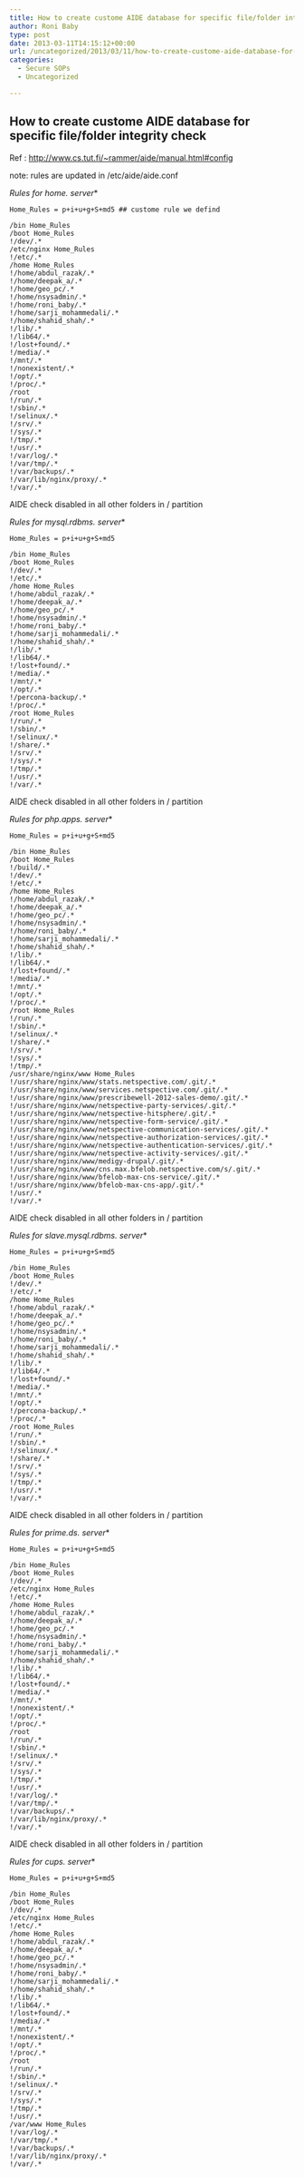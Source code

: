 ```yaml
---
title: How to create custome AIDE database for specific file/folder integrity check
author: Roni Baby
type: post
date: 2013-03-11T14:15:12+00:00
url: /uncategorized/2013/03/11/how-to-create-custome-aide-database-for-specific-filefolder-integrity-check/
categories:
  - Secure SOPs
  - Uncategorized

---
```

## How to create custome AIDE database for specific file/folder integrity check

Ref : <http://www.cs.tut.fi/~rammer/aide/manual.html#config>

note: rules are updated in /etc/aide/aide.conf

**Rules for home.* server**

    Home_Rules = p+i+u+g+S+md5 ## custome rule we defind
    
    /bin Home_Rules
    /boot Home_Rules
    !/dev/.*
    /etc/nginx Home_Rules
    !/etc/.*
    /home Home_Rules
    !/home/abdul_razak/.*
    !/home/deepak_a/.*
    !/home/geo_pc/.*
    !/home/nsysadmin/.*
    !/home/roni_baby/.*
    !/home/sarji_mohammedali/.*
    !/home/shahid_shah/.*
    !/lib/.*
    !/lib64/.*
    !/lost+found/.*
    !/media/.*
    !/mnt/.*
    !/nonexistent/.*
    !/opt/.*
    !/proc/.*
    /root
    !/run/.*
    !/sbin/.*
    !/selinux/.*
    !/srv/.*
    !/sys/.*
    !/tmp/.*
    !/usr/.*
    !/var/log/.*
    !/var/tmp/.*
    !/var/backups/.*
    !/var/lib/nginx/proxy/.*
    !/var/.*
    

AIDE check disabled in all other folders in / partition

**Rules for mysql.rdbms.* server**

    Home_Rules = p+i+u+g+S+md5
    
    /bin Home_Rules
    /boot Home_Rules
    !/dev/.*
    !/etc/.*
    /home Home_Rules
    !/home/abdul_razak/.*
    !/home/deepak_a/.*
    !/home/geo_pc/.*
    !/home/nsysadmin/.*
    !/home/roni_baby/.*
    !/home/sarji_mohammedali/.*
    !/home/shahid_shah/.*
    !/lib/.*
    !/lib64/.*
    !/lost+found/.*
    !/media/.*
    !/mnt/.*
    !/opt/.*
    !/percona-backup/.*
    !/proc/.*
    /root Home_Rules
    !/run/.*
    !/sbin/.*
    !/selinux/.*
    !/share/.*
    !/srv/.*
    !/sys/.*
    !/tmp/.*
    !/usr/.*
    !/var/.*
    

AIDE check disabled in all other folders in / partition

**Rules for php.apps.* server**

    Home_Rules = p+i+u+g+S+md5
    
    /bin Home_Rules
    /boot Home_Rules
    !/build/.*
    !/dev/.*
    !/etc/.*
    /home Home_Rules
    !/home/abdul_razak/.*
    !/home/deepak_a/.*
    !/home/geo_pc/.*
    !/home/nsysadmin/.*
    !/home/roni_baby/.*
    !/home/sarji_mohammedali/.*
    !/home/shahid_shah/.*
    !/lib/.*
    !/lib64/.*
    !/lost+found/.*
    !/media/.*
    !/mnt/.*
    !/opt/.*
    !/proc/.*
    /root Home_Rules
    !/run/.*
    !/sbin/.*
    !/selinux/.*
    !/share/.*
    !/srv/.*
    !/sys/.*
    !/tmp/.*
    /usr/share/nginx/www Home_Rules
    !/usr/share/nginx/www/stats.netspective.com/.git/.*
    !/usr/share/nginx/www/services.netspective.com/.git/.*
    !/usr/share/nginx/www/prescribewell-2012-sales-demo/.git/.*
    !/usr/share/nginx/www/netspective-party-services/.git/.*
    !/usr/share/nginx/www/netspective-hitsphere/.git/.*
    !/usr/share/nginx/www/netspective-form-service/.git/.*
    !/usr/share/nginx/www/netspective-communication-services/.git/.*
    !/usr/share/nginx/www/netspective-authorization-services/.git/.*
    !/usr/share/nginx/www/netspective-authentication-services/.git/.*
    !/usr/share/nginx/www/netspective-activity-services/.git/.*
    !/usr/share/nginx/www/medigy-drupal/.git/.*
    !/usr/share/nginx/www/cns.max.bfelob.netspective.com/s/.git/.*
    !/usr/share/nginx/www/bfelob-max-cns-service/.git/.*
    !/usr/share/nginx/www/bfelob-max-cns-app/.git/.*
    !/usr/.*
    !/var/.*
    

AIDE check disabled in all other folders in / partition

**Rules for slave.mysql.rdbms.* server**

    Home_Rules = p+i+u+g+S+md5
    
    /bin Home_Rules
    /boot Home_Rules
    !/dev/.*
    !/etc/.*
    /home Home_Rules
    !/home/abdul_razak/.*
    !/home/deepak_a/.*
    !/home/geo_pc/.*
    !/home/nsysadmin/.*
    !/home/roni_baby/.*
    !/home/sarji_mohammedali/.*
    !/home/shahid_shah/.*
    !/lib/.*
    !/lib64/.*
    !/lost+found/.*
    !/media/.*
    !/mnt/.*
    !/opt/.*
    !/percona-backup/.*
    !/proc/.*
    /root Home_Rules
    !/run/.*
    !/sbin/.*
    !/selinux/.*
    !/share/.*
    !/srv/.*
    !/sys/.*
    !/tmp/.*
    !/usr/.*
    !/var/.*
    

AIDE check disabled in all other folders in / partition

**Rules for prime.ds.* server**

    Home_Rules = p+i+u+g+S+md5
    
    /bin Home_Rules
    /boot Home_Rules
    !/dev/.*
    /etc/nginx Home_Rules
    !/etc/.*
    /home Home_Rules
    !/home/abdul_razak/.*
    !/home/deepak_a/.*
    !/home/geo_pc/.*
    !/home/nsysadmin/.*
    !/home/roni_baby/.*
    !/home/sarji_mohammedali/.*
    !/home/shahid_shah/.*
    !/lib/.*
    !/lib64/.*
    !/lost+found/.*
    !/media/.*
    !/mnt/.*
    !/nonexistent/.*
    !/opt/.*
    !/proc/.*
    /root
    !/run/.*
    !/sbin/.*
    !/selinux/.*
    !/srv/.*
    !/sys/.*
    !/tmp/.*
    !/usr/.*
    !/var/log/.*
    !/var/tmp/.*
    !/var/backups/.*
    !/var/lib/nginx/proxy/.*
    !/var/.*
    

AIDE check disabled in all other folders in / partition

**Rules for cups.* server**

    Home_Rules = p+i+u+g+S+md5
    
    /bin Home_Rules
    /boot Home_Rules
    !/dev/.*
    /etc/nginx Home_Rules
    !/etc/.*
    /home Home_Rules
    !/home/abdul_razak/.*
    !/home/deepak_a/.*
    !/home/geo_pc/.*
    !/home/nsysadmin/.*
    !/home/roni_baby/.*
    !/home/sarji_mohammedali/.*
    !/home/shahid_shah/.*
    !/lib/.*
    !/lib64/.*
    !/lost+found/.*
    !/media/.*
    !/mnt/.*
    !/nonexistent/.*
    !/opt/.*
    !/proc/.*
    /root
    !/run/.*
    !/sbin/.*
    !/selinux/.*
    !/srv/.*
    !/sys/.*
    !/tmp/.*
    !/usr/.*
    /var/www Home_Rules
    !/var/log/.*
    !/var/tmp/.*
    !/var/backups/.*
    !/var/lib/nginx/proxy/.*
    !/var/.*